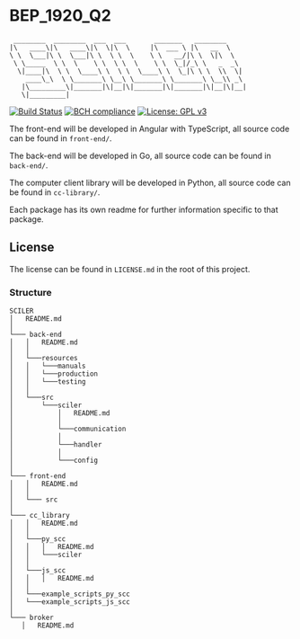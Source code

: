 # BEP_1920_Q2
```
 ________  ________  ___  ___       _______   ________     
|\   ____\|\   ____\|\  \|\  \     |\  ___ \ |\   __  \    
\ \  \___|\ \  \___|\ \  \ \  \    \ \   __/|\ \  \|\  \   
 \ \_____  \ \  \    \ \  \ \  \    \ \  \_|/_\ \   _  _\  
  \|____|\  \ \  \____\ \  \ \  \____\ \  \_|\ \ \  \\  \| 
    ____\_\  \ \_______\ \__\ \_______\ \_______\ \__\\ _\ 
   |\_________\|_______|\|__|\|_______|\|_______|\|__|\|__|
   \|_________|                                            
```                                                           

[![Build Status](https://travis-ci.com/IssaHanou/BEP_1920_Q2.svg?branch=master)](https://travis-ci.com/IssaHanou/BEP_1920_Q2)
[![BCH compliance](https://bettercodehub.com/edge/badge/IssaHanou/BEP_1920_Q2?branch=develop-sprint-7)](https://bettercodehub.com/)
[![License: GPL v3](https://img.shields.io/badge/License-GPLv3-blue.svg)](https://www.gnu.org/licenses/gpl-3.0)

The front-end will be developed in Angular with TypeScript, all source code can be found in `front-end/`.

The back-end will be developed in Go, all source code can be found in `back-end/`.

The computer client library will be developed in Python, all source code can be found in `cc-library/`.

Each package has its own readme for further information specific to that package.

## License
The license can be found in `LICENSE.md` in the root of this project.

### Structure

```
SCILER
│   README.md
│
└─── back-end  
│   │   README.md
│   │   
│   └───resources
│   │   └───manuals
│   │   └───production
│   │   └───testing
│   │   
│   └───src
│       └───sciler
│           │   README.md
│           │
│           └───communication
│           │   
│           └───handler
│           │   
│           └───config
│
└─── front-end
│   │   README.md
│   │
│   └─── src
│
└─── cc_library
│   │   README.md
│   │
│   └───py_scc
│   │   │   README.md
│   │   └───sciler
│   │   
│   └───js_scc
│   │   │   README.md
│   │   
│   └───example_scripts_py_scc
│   └───example_scripts_js_scc
│
└─── broker
   │   README.md

```

